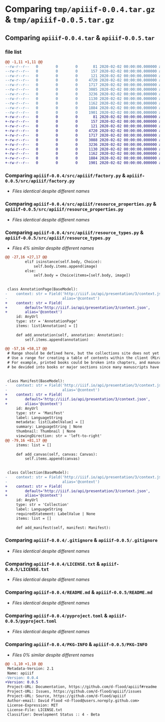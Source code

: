 # Comparing `tmp/apiiif-0.0.4.tar.gz` & `tmp/apiiif-0.0.5.tar.gz`

## Comparing `apiiif-0.0.4.tar` & `apiiif-0.0.5.tar`

### file list

```diff
@@ -1,11 +1,11 @@
--rw-r--r--   0        0        0       81 2020-02-02 00:00:00.000000 apiiif-0.0.4/.vscode/settings.json
--rw-r--r--   0        0        0      157 2020-02-02 00:00:00.000000 apiiif-0.0.4/src/apiiif/__about__.py
--rw-r--r--   0        0        0      121 2020-02-02 00:00:00.000000 apiiif-0.0.4/src/apiiif/__init__.py
--rw-r--r--   0        0        0     4720 2020-02-02 00:00:00.000000 apiiif-0.0.4/src/apiiif/factory.py
--rw-r--r--   0        0        0     1717 2020-02-02 00:00:00.000000 apiiif-0.0.4/src/apiiif/resource_properties.py
--rw-r--r--   0        0        0     3085 2020-02-02 00:00:00.000000 apiiif-0.0.4/src/apiiif/resource_types.py
--rw-r--r--   0        0        0     3236 2020-02-02 00:00:00.000000 apiiif-0.0.4/.gitignore
--rw-r--r--   0        0        0     1130 2020-02-02 00:00:00.000000 apiiif-0.0.4/LICENSE.txt
--rw-r--r--   0        0        0     1162 2020-02-02 00:00:00.000000 apiiif-0.0.4/README.md
--rw-r--r--   0        0        0     1884 2020-02-02 00:00:00.000000 apiiif-0.0.4/pyproject.toml
--rw-r--r--   0        0        0     1901 2020-02-02 00:00:00.000000 apiiif-0.0.4/PKG-INFO
+-rw-r--r--   0        0        0       81 2020-02-02 00:00:00.000000 apiiif-0.0.5/.vscode/settings.json
+-rw-r--r--   0        0        0      157 2020-02-02 00:00:00.000000 apiiif-0.0.5/src/apiiif/__about__.py
+-rw-r--r--   0        0        0      121 2020-02-02 00:00:00.000000 apiiif-0.0.5/src/apiiif/__init__.py
+-rw-r--r--   0        0        0     4720 2020-02-02 00:00:00.000000 apiiif-0.0.5/src/apiiif/factory.py
+-rw-r--r--   0        0        0     1717 2020-02-02 00:00:00.000000 apiiif-0.0.5/src/apiiif/resource_properties.py
+-rw-r--r--   0        0        0     3088 2020-02-02 00:00:00.000000 apiiif-0.0.5/src/apiiif/resource_types.py
+-rw-r--r--   0        0        0     3236 2020-02-02 00:00:00.000000 apiiif-0.0.5/.gitignore
+-rw-r--r--   0        0        0     1130 2020-02-02 00:00:00.000000 apiiif-0.0.5/LICENSE.txt
+-rw-r--r--   0        0        0     1162 2020-02-02 00:00:00.000000 apiiif-0.0.5/README.md
+-rw-r--r--   0        0        0     1884 2020-02-02 00:00:00.000000 apiiif-0.0.5/pyproject.toml
+-rw-r--r--   0        0        0     1901 2020-02-02 00:00:00.000000 apiiif-0.0.5/PKG-INFO
```

### Comparing `apiiif-0.0.4/src/apiiif/factory.py` & `apiiif-0.0.5/src/apiiif/factory.py`

 * *Files identical despite different names*

### Comparing `apiiif-0.0.4/src/apiiif/resource_properties.py` & `apiiif-0.0.5/src/apiiif/resource_properties.py`

 * *Files identical despite different names*

### Comparing `apiiif-0.0.4/src/apiiif/resource_types.py` & `apiiif-0.0.5/src/apiiif/resource_types.py`

 * *Files 4% similar despite different names*

```diff
@@ -27,16 +27,17 @@
         elif isinstance(self.body, Choice):
             self.body.items.append(image)
         else:
             self.body = Choice(items=[self.body, image])
 
 
 class AnnotationPage(BaseModel):
-    context: str = Field('http://iiif.io/api/presentation/3/context.json',
-                         alias='@context')
+    context: str = Field(
+        default='http://iiif.io/api/presentation/3/context.json',
+        alias='@context')
     id: AnyUrl
     type: str = 'AnnotationPage'
     items: list[Annotation] = []
 
     def add_annotation(self, annotation: Annotation):
         self.items.append(annotation)
 
@@ -57,16 +58,17 @@
 # Range should be defined here, but the collections site does not yet support it.
 # Use a range for creating a table of contents within the client (Mirador viewer).
 # For example, printed books could be broken into chapters, and manuscripts could
 # be devided into books or major sections since many manuscripts have non-biblical texts
 
 
 class Manifest(BaseModel):
-    context: str = Field('http://iiif.io/api/presentation/3/context.json',
-                         alias='@context')
+    context: str = Field(
+        default='http://iiif.io/api/presentation/3/context.json',
+        alias='@context')
     id: AnyUrl
     type: str = 'Manifest'
     label: LanguageString
     metadata: list[LabelValue] = []
     summary: LanguageString | None
     thumbnail: Thumbnail | None
     viewingDirection: str = 'left-to-right'
@@ -79,16 +81,17 @@
     items: list = []
 
     def add_canvas(self, canvas: Canvas):
         self.items.append(canvas)
 
 
 class Collection(BaseModel):
-    context: str = Field('http://iiif.io/api/presentation/3/context.json',
-                         alias='@context')
+    context: str = Field(
+        default='http://iiif.io/api/presentation/3/context.json',
+        alias='@context')
     id: AnyUrl
     type: str = 'Collection'
     label: LanguageString
     requiredStatement: LabelValue | None
     items: list = []
 
     def add_manifest(self, manifest: Manifest):
```

### Comparing `apiiif-0.0.4/.gitignore` & `apiiif-0.0.5/.gitignore`

 * *Files identical despite different names*

### Comparing `apiiif-0.0.4/LICENSE.txt` & `apiiif-0.0.5/LICENSE.txt`

 * *Files identical despite different names*

### Comparing `apiiif-0.0.4/README.md` & `apiiif-0.0.5/README.md`

 * *Files identical despite different names*

### Comparing `apiiif-0.0.4/pyproject.toml` & `apiiif-0.0.5/pyproject.toml`

 * *Files identical despite different names*

### Comparing `apiiif-0.0.4/PKG-INFO` & `apiiif-0.0.5/PKG-INFO`

 * *Files 0% similar despite different names*

```diff
@@ -1,10 +1,10 @@
 Metadata-Version: 2.1
 Name: apiiif
-Version: 0.0.4
+Version: 0.0.5
 Project-URL: Documentation, https://github.com/d-flood/apiiif#readme
 Project-URL: Issues, https://github.com/d-flood/apiiif/issues
 Project-URL: Source, https://github.com/d-flood/apiiif
 Author-email: David Flood <d-flood@users.noreply.github.com>
 License-Expression: MIT
 License-File: LICENSE.txt
 Classifier: Development Status :: 4 - Beta
```

